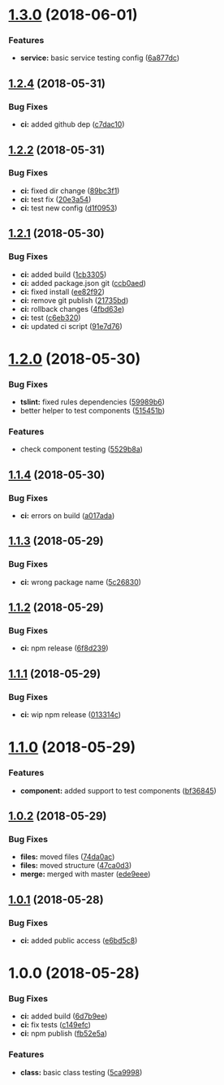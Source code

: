 <a name="1.3.0"></a>
# [1.3.0](https://github.com/ngxrb/testing/compare/v1.2.4...v1.3.0) (2018-06-01)


### Features

* **service:** basic service testing config ([6a877dc](https://github.com/ngxrb/testing/commit/6a877dc))

<a name="1.2.4"></a>
## [1.2.4](https://github.com/ngxrb/testing/compare/v1.2.3...v1.2.4) (2018-05-31)


### Bug Fixes

* **ci:** added github dep ([c7dac10](https://github.com/ngxrb/testing/commit/c7dac10))

<a name="1.2.2"></a>
## [1.2.2](https://github.com/ngxrb/testing/compare/v1.2.1...v1.2.2) (2018-05-31)


### Bug Fixes

* **ci:** fixed dir change ([89bc3f1](https://github.com/ngxrb/testing/commit/89bc3f1))
* **ci:** test fix ([20e3a54](https://github.com/ngxrb/testing/commit/20e3a54))
* **ci:** test new config ([d1f0953](https://github.com/ngxrb/testing/commit/d1f0953))

<a name="1.2.1"></a>
## [1.2.1](https://github.com/ngxrb/testing/compare/v1.2.0...v1.2.1) (2018-05-30)


### Bug Fixes

* **ci:** added build ([1cb3305](https://github.com/ngxrb/testing/commit/1cb3305))
* **ci:** added package.json git ([ccb0aed](https://github.com/ngxrb/testing/commit/ccb0aed))
* **ci:** fixed install ([ee82f92](https://github.com/ngxrb/testing/commit/ee82f92))
* **ci:** remove git publish ([21735bd](https://github.com/ngxrb/testing/commit/21735bd))
* **ci:** rollback changes ([4fbd63e](https://github.com/ngxrb/testing/commit/4fbd63e))
* **ci:** test ([c6eb320](https://github.com/ngxrb/testing/commit/c6eb320))
* **ci:** updated ci script ([91e7d76](https://github.com/ngxrb/testing/commit/91e7d76))

<a name="1.2.0"></a>
# [1.2.0](https://github.com/ngxrb/testing/compare/v1.1.4...v1.2.0) (2018-05-30)


### Bug Fixes

* **tslint:** fixed rules dependencies ([59989b6](https://github.com/ngxrb/testing/commit/59989b6))
* better helper to test components ([515451b](https://github.com/ngxrb/testing/commit/515451b))


### Features

* check component testing ([5529b8a](https://github.com/ngxrb/testing/commit/5529b8a))

<a name="1.1.4"></a>
## [1.1.4](https://github.com/ngxrb/testing/compare/v1.1.3...v1.1.4) (2018-05-30)


### Bug Fixes

* **ci:** errors on build ([a017ada](https://github.com/ngxrb/testing/commit/a017ada))

<a name="1.1.3"></a>
## [1.1.3](https://github.com/ngxrb/testing/compare/v1.1.2...v1.1.3) (2018-05-29)


### Bug Fixes

* **ci:** wrong package name ([5c26830](https://github.com/ngxrb/testing/commit/5c26830))

<a name="1.1.2"></a>
## [1.1.2](https://github.com/ngxrb/testing/compare/v1.1.1...v1.1.2) (2018-05-29)


### Bug Fixes

* **ci:** npm release ([6f8d239](https://github.com/ngxrb/testing/commit/6f8d239))

<a name="1.1.1"></a>
## [1.1.1](https://github.com/ngxrb/testing/compare/v1.1.0...v1.1.1) (2018-05-29)


### Bug Fixes

* **ci:** wip npm release ([013314c](https://github.com/ngxrb/testing/commit/013314c))

<a name="1.1.0"></a>
# [1.1.0](https://github.com/ngxrb/testing/compare/v1.0.2...v1.1.0) (2018-05-29)


### Features

* **component:** added support to test components ([bf36845](https://github.com/ngxrb/testing/commit/bf36845))

<a name="1.0.2"></a>
## [1.0.2](https://github.com/ngxrb/testing/compare/v1.0.1...v1.0.2) (2018-05-29)


### Bug Fixes

* **files:** moved files ([74da0ac](https://github.com/ngxrb/testing/commit/74da0ac))
* **files:** moved structure ([47ca0d3](https://github.com/ngxrb/testing/commit/47ca0d3))
* **merge:** merged with master ([ede9eee](https://github.com/ngxrb/testing/commit/ede9eee))

<a name="1.0.1"></a>
## [1.0.1](https://github.com/ngxrb/testing/compare/v1.0.0...v1.0.1) (2018-05-28)


### Bug Fixes

* **ci:** added public access ([e6bd5c8](https://github.com/ngxrb/testing/commit/e6bd5c8))

<a name="1.0.0"></a>
# 1.0.0 (2018-05-28)


### Bug Fixes

* **ci:** added build ([6d7b9ee](https://github.com/ngxrb/testing/commit/6d7b9ee))
* **ci:** fix tests ([c149efc](https://github.com/ngxrb/testing/commit/c149efc))
* **ci:** npm publish ([fb52e5a](https://github.com/ngxrb/testing/commit/fb52e5a))


### Features

* **class:** basic class testing ([5ca9998](https://github.com/ngxrb/testing/commit/5ca9998))
